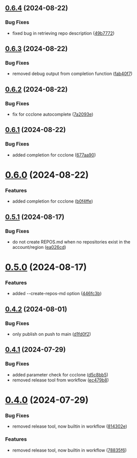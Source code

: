 ## [0.6.4](https://github.com/easytocloud/codecommit-utils/compare/v0.6.3...v0.6.4) (2024-08-22)


### Bug Fixes

* fixed bug in retrieving repo description ([49b7772](https://github.com/easytocloud/codecommit-utils/commit/49b77727e332a2f95a73187b7fecf6c13bb7577d))

## [0.6.3](https://github.com/easytocloud/codecommit-utils/compare/v0.6.2...v0.6.3) (2024-08-22)


### Bug Fixes

* removed debug output from completion function ([fab40f7](https://github.com/easytocloud/codecommit-utils/commit/fab40f7e3ff733d1d6692136057dd870a2b8549b))

## [0.6.2](https://github.com/easytocloud/codecommit-utils/compare/v0.6.1...v0.6.2) (2024-08-22)


### Bug Fixes

* fix for ccclone autocomplete ([7a2093e](https://github.com/easytocloud/codecommit-utils/commit/7a2093ee0d44b5f5fb5a7a3751590073f8f7aa44))

## [0.6.1](https://github.com/easytocloud/codecommit-utils/compare/v0.6.0...v0.6.1) (2024-08-22)


### Bug Fixes

* added completion for ccclone ([677aa90](https://github.com/easytocloud/codecommit-utils/commit/677aa90b5f8234d726e66fe5bf3dd5c1fb675ffd))

# [0.6.0](https://github.com/easytocloud/codecommit-utils/compare/v0.5.1...v0.6.0) (2024-08-22)


### Features

* added completion for ccclone ([b0f4ffe](https://github.com/easytocloud/codecommit-utils/commit/b0f4ffe57b1e979e37e9f4277a212b9dab6f29b2))

## [0.5.1](https://github.com/easytocloud/codecommit-utils/compare/v0.5.0...v0.5.1) (2024-08-17)


### Bug Fixes

* do not create REPOS.md when no repositories exist in the account/region ([ea026cd](https://github.com/easytocloud/codecommit-utils/commit/ea026cda238f9f0f8990e5c815b4d28966611493))

# [0.5.0](https://github.com/easytocloud/codecommit-utils/compare/v0.4.2...v0.5.0) (2024-08-17)


### Features

* added --create-repos-md option ([446fc3b](https://github.com/easytocloud/codecommit-utils/commit/446fc3b8764732c76156134f417236708ed978e0))

## [0.4.2](https://github.com/easytocloud/codecommit-utils/compare/v0.4.1...v0.4.2) (2024-08-01)


### Bug Fixes

* only publish on push to main ([d1fd0f2](https://github.com/easytocloud/codecommit-utils/commit/d1fd0f22c3761f16d86da844fef8b1135113b80b))

## [0.4.1](https://github.com/easytocloud/codecommit-utils/compare/v0.4.0...v0.4.1) (2024-07-29)


### Bug Fixes

* added parameter check for ccclone ([d5c8bb5](https://github.com/easytocloud/codecommit-utils/commit/d5c8bb5264cfbba883e80457aeb410353bfaeb1b))
* removed release tool from workflow ([ec479b8](https://github.com/easytocloud/codecommit-utils/commit/ec479b8c28e202ec419ffe8bf6eed39fe92b7355))

# [0.4.0](https://github.com/easytocloud/codecommit-utils/compare/v0.3.1...v0.4.0) (2024-07-29)


### Bug Fixes

* removed release tool, now builtin in workflow ([814302e](https://github.com/easytocloud/codecommit-utils/commit/814302ee5aba270cc5e8ffcd8b1c1ed99baf53c1))


### Features

* removed release tool, now builtin in workflow ([78835f6](https://github.com/easytocloud/codecommit-utils/commit/78835f62e72b39e3b716172a480f19bed66a68cd))
